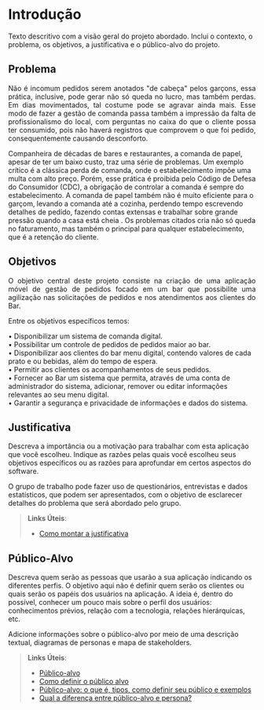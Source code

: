 # Introdução

Texto descritivo com a visão geral do projeto abordado. Inclui o contexto, o problema, os objetivos, a justificativa e o público-alvo do projeto.

## Problema

<p align="justify">Não é incomum pedidos serem anotados "de cabeça" pelos garçons, essa prática, inclusive, pode gerar não só queda no lucro, mas também perdas. Em dias movimentados, tal costume pode se agravar ainda mais. Esse modo de fazer a gestão de comanda passa também a impressão da falta de profissionalismo do local, com perguntas no caixa do que o cliente possa ter consumido, pois não haverá registros que comprovem o que foi pedido, consequentemente causando desconforto.</p>

Companheira de décadas de bares e restaurantes, a comanda de papel, apesar de ter um baixo custo, traz uma série de problemas. Um exemplo crítico é a clássica perda de comanda, onde o estabelecimento impõe uma multa com alto preço. Porém, esse prática é proibida pelo Código de Defesa do Consumidor (CDC), a obrigação de controlar a comanda é sempre do estabelecimento. A comanda de papel também não é muito eficiente para o garçom, levando a comanda até a cozinha, perdendo tempo escrevendo detalhes de pedido, fazendo contas extensas e trabalhar sobre grande pressão quando a casa está cheia . Os problemas citados cria não só queda no faturamento, mas também o principal para qualquer estabelecimento, que é a retenção do cliente. </p>

## Objetivos


<p align="justify">O objetivo central deste projeto consiste na criação de uma aplicação móvel de gestão de pedidos focado em um bar que possibilite uma agilização nas solicitações de pedidos e nos atendimentos aos clientes do Bar.</p>

<p align="justify">Entre os objetivos específicos temos:</p>

•	Disponibilizar um sistema de comanda digital. <br>
•	Possibilitar um controle de pedidos de pedidos maior ao bar. <br>
•	Disponibilizar aos clientes do bar menu digital, contendo valores de cada prato e ou bebidas, além do tempo de espera. <br>
•	Permitir aos clientes os acompanhamentos de seus pedidos. <br>
•	Fornecer ao Bar um sistema que permita, através de uma conta de administrador do sistema, adicionar, remover ou editar informações relevantes ao seu menu digital. <br>
•	Garantir a segurança e privacidade de informações e dados do sistema.

## Justificativa

Descreva a importância ou a motivação para trabalhar com esta aplicação que você escolheu. Indique as razões pelas quais você escolheu seus objetivos específicos ou as razões para aprofundar em certos aspectos do software.

O grupo de trabalho pode fazer uso de questionários, entrevistas e dados estatísticos, que podem ser apresentados, com o objetivo de esclarecer detalhes do problema que será abordado pelo grupo.

> **Links Úteis**:
> - [Como montar a justificativa](https://guiadamonografia.com.br/como-montar-justificativa-do-tcc/)

## Público-Alvo

Descreva quem serão as pessoas que usarão a sua aplicação indicando os diferentes perfis. O objetivo aqui não é definir quem serão os clientes ou quais serão os papéis dos usuários na aplicação. A ideia é, dentro do possível, conhecer um pouco mais sobre o perfil dos usuários: conhecimentos prévios, relação com a tecnologia, relações
hierárquicas, etc.

Adicione informações sobre o público-alvo por meio de uma descrição textual, diagramas de personas e mapa de stakeholders.

> **Links Úteis**:
> - [Público-alvo](https://blog.hotmart.com/pt-br/publico-alvo/)
> - [Como definir o público alvo](https://exame.com/pme/5-dicas-essenciais-para-definir-o-publico-alvo-do-seu-negocio/)
> - [Público-alvo: o que é, tipos, como definir seu público e exemplos](https://klickpages.com.br/blog/publico-alvo-o-que-e/)
> - [Qual a diferença entre público-alvo e persona?](https://rockcontent.com/blog/diferenca-publico-alvo-e-persona/)
